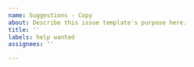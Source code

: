 ```yaml
---
name: Suggestions - Copy
about: Describe this issue template's purpose here.
title: ''
labels: help wanted
assignees: ''

---
```




